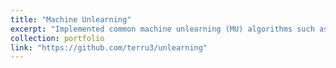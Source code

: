 ```yaml
---
title: "Machine Unlearning"
excerpt: "Implemented common machine unlearning (MU) algorithms such as zero-glance and zero-shot unlearning via error-maximizing noise and gated knowledge transfer, exploring the nascent field of MU and its applications in the right to be forgotten, debiasing, influence functions and model interpretability, and more."
collection: portfolio
link: "https://github.com/terru3/unlearning"
---
```

